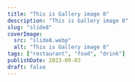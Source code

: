 ```yaml
---
title: "This is Gallery image 8"
description: "This is Gallery image 8"
slug: "slide8"
coverImage:
  src: "slide8.webp"
  alt: "This is Gallery image 8"
tags: ["restaurant", "food", "drink"]
publishDate: 2023-09-03
draft: false
---
```

